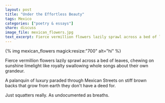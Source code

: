 ```yaml
---
layout: post
title: "Under the Effortless Beauty"
tags: Mexico
categories: ["poetry & essays"]
share: discuss
image_file: mexican_flowers.jpg
text_excerpt: Fierce vermillion flowers lazily sprawl across a bed of leaves, chewing on sunshine limelight like royalty swallowing whole songs about their own grandeur.
---
```

{% img mexican_flowers magick:resize:"700" alt="hi" %}

Fierce vermillion flowers lazily sprawl across a bed of leaves, chewing on sunshine limelight like royalty swallowing whole songs about their own grandeur.

A palanquin of luxury paraded through Mexican Streets on stiff brown backs that grow from earth they don't have a deed for.

<span style='display: none;'><!--more--></span>

Just squatters really. As undocumented as breaths.

